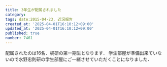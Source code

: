 ```yaml
---
title: 3年生が配属されました
category:
tags: date:2015-04-23, 近況報告
created_at: '2025-04-01T16:10:12+09:00'
updated_at: '2025-04-01T16:10:12+09:00'
published: true
number: 7461
---
```


配属されたのは16名．梶研の第一期生となります．
学生部屋が準備出来ていないので水野忠則研の学生部屋にご一緒させていただくことになりました．

